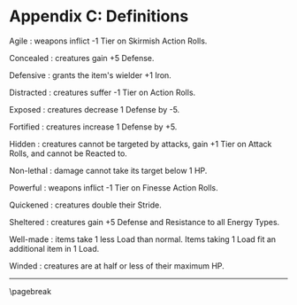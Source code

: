 # Appendix C: Definitions

Agile
: weapons inflict -1 Tier on Skirmish Action Rolls.

Concealed
: creatures gain +5 Defense.

Defensive
: grants the item's wielder +1 Iron.

Distracted
: creatures suffer -1 Tier on Action Rolls.

Exposed
: creatures decrease 1 Defense by -5.

Fortified
: creatures increase 1 Defense by +5.

Hidden
: creatures cannot be targeted by attacks, gain +1 Tier on Attack Rolls, and cannot be Reacted to.

Non-lethal
: damage cannot take its target below 1 HP.

Powerful
: weapons inflict -1 Tier on Finesse Action Rolls.

Quickened
: creatures double their Stride.

Sheltered
: creatures gain +5 Defense and Resistance to all Energy Types.

Well-made
: items take 1 less Load than normal. Items taking 1 Load fit an additional item in 1 Load.

Winded
: creatures are at half or less of their maximum HP.

* * * * * * * * * * * * * * * * * * * * * * * * * * * * * * * * * * * * * * * *

\pagebreak
